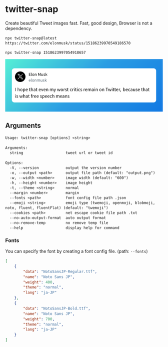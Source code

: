 # twitter-snap

Create beautiful Tweet images fast.
Fast, good design, Browser is not a dependency.

```shell
npx twitter-snap@latest https://twitter.com/elonmusk/status/15186239970549186570
```

```shell
npx twitter-snap 1518623997054918657
```

![image](./docs/img/output.png)

## Arguments

```shell
Usage: twitter-snap [options] <string>

Arguments:
  string                   tweet url or tweet id

Options:
  -V, --version            output the version number
  -o, --output <path>      output file path (default: "output.png")
  -w, --width <number>     image width (default: "600")
  -h, --height <number>    image height
  -t, --theme <string>     normal
  --margin <number>        margin
  --fonts <path>           font config file path .json
  --emoji <string>         emoji type (twemoji, openmoji, blobmoji, noto, fluent, fluentFlat) (default: "twemoji")
  --cookies <path>         net escape cookie file path .txt
  --no-auto-output-format  auto output format
  --no-remove-temp         no remove temp file
  --help                   display help for command
```

### Fonts

You can specify the font by creating a font config file. (path: `--fonts`)

```json
[
    {
        "data": "NotoSansJP-Regular.ttf",
        "name": "Noto Sans JP",
        "weight": 400,
        "theme": "normal",
        "lang": "ja-JP"
    },
    {
        "data": "NotoSansJP-Bold.ttf",
        "name": "Noto Sans JP",
        "weight": 700,
        "theme": "normal",
        "lang": "ja-JP"
    }
]
```
